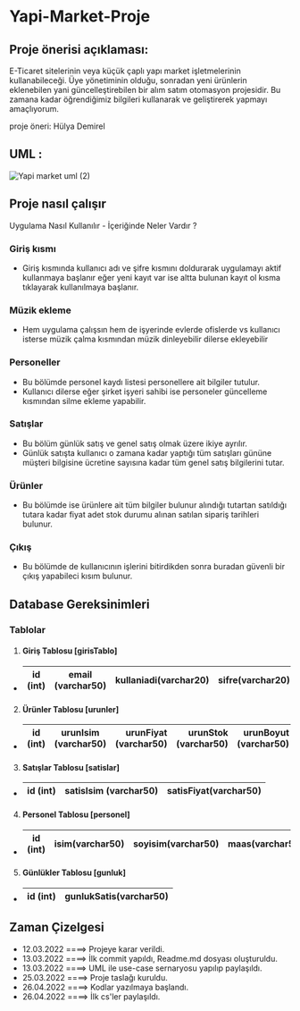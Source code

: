 # Yapi-Market-Proje
## Proje önerisi açıklaması:
E-Ticaret sitelerinin veya küçük çaplı yapı market işletmelerinin kullanabileceği. Üye yönetiminin olduğu, sonradan yeni ürünlerin eklenebilen yani güncelleştirebilen bir alım satım otomasyon projesidir. Bu zamana kadar öğrendiğimiz bilgileri kullanarak ve geliştirerek yapmayı amaçlıyorum.

proje öneri: Hülya Demirel

## UML :
![Yapi market uml (2)](https://user-images.githubusercontent.com/100669779/165162745-02798101-a73d-43b0-911a-4900adb5ebe6.png)
## Proje nasıl çalışır 
Uygulama Nasıl Kullanılır - İçeriğinde Neler Vardır ?

### Giriş kısmı 

+ Giriş kısmında kullanıcı adı ve şifre kısmını doldurarak uygulamayı aktif kullanmaya başlanır eğer yeni kayıt var ise altta bulunan kayıt ol kısma tıklayarak kullanılmaya başlanır.

### Müzik ekleme

+ Hem uygulama çalışsın hem de işyerinde evlerde ofislerde vs kullanıcı isterse müzik çalma kısmından müzik dinleyebilir dilerse ekleyebilir

### Personeller 

+ Bu bölümde personel kaydı listesi personellere ait bilgiler tutulur.
+ Kullanıcı dilerse eğer şirket işyeri sahibi ise personeler güncelleme kısmından silme ekleme yapabilir.

### Satışlar 

+ Bu bölüm günlük satış ve genel satış olmak üzere ikiye ayrılır.
+ Günlük satışta kullanıcı o zamana kadar yaptığı tüm satışları gününe müşteri bilgisine ücretine sayısına kadar tüm genel satış bilgilerini tutar.

### Ürünler 
+ Bu bölümde ise ürünlere ait tüm bilgiler bulunur alındığı tutartan satıldığı tutara kadar fiyat adet stok durumu alınan satılan sipariş tarihleri bulunur.

### Çıkış
+ Bu bölümde de kullanıcının işlerini bitirdikden sonra buradan güvenli bir çıkış yapabileci kısım bulunur.

## Database Gereksinimleri
### Tablolar
1. #### Giriş Tablosu [**girisTablo**]
+ | id (int)           | email  (varchar50)          | kullaniadi(varchar20)  | sifre(varchar20)  |
  | ------------------ |:---------------------------:| ----------------------:| -----------------:|
2. #### Ürünler Tablosu [**urunler**]
+ | id (int)           | urunIsim  (varchar50)       | urunFiyat (varchar50)  | urunStok (varchar50)  | urunBoyut (varchar50)  |
  | ------------------ |:---------------------------:| ----------------------:| -----------------:| -----------------:|
3. #### Satışlar Tablosu [**satislar**]
+ | id (int)           | satisIsim (varchar50)      | satisFiyat(varchar50)  | 
  | ------------------ |:---------------------------:| ----------------------:| 
4. #### Personel Tablosu [**personel**]
+ | id (int)           | isim(varchar50)       | soyisim(varchar50)  | maas(varchar50)  | email(varchar50)  | telno(varchar50) | adres(varchar150)  |
  | ------------------ |:---------------------:| -------------------:| ----------------:| -----------------:| ----------------:| -------------------:|
5. #### Günlükler Tablosu [**gunluk**]
+ | id (int)           | gunlukSatis(varchar50)      | 
  | ------------------ |:---------------------------:|

## Zaman Çizelgesi
 
  + 12.03.2022 ====> Projeye karar verildi.
  + 13.03.2022 ====> İlk commit yapıldı, Readme.md dosyası oluşturuldu.
  + 13.03.2022 ====> UML ile use-case sernaryosu yapılıp paylaşıldı.
  + 25.03.2022 ====> Proje taslağı kuruldu.
  + 26.04.2022 ====> Kodlar yazılmaya başlandı.
  + 26.04.2022 ====> İlk cs'ler paylaşıldı.
  
